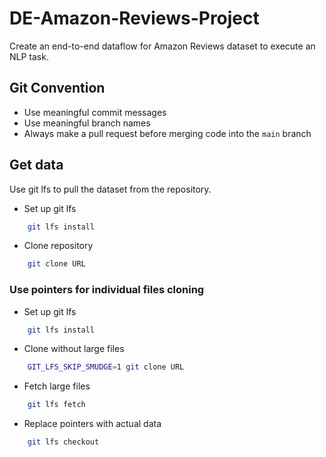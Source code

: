 # DE-Amazon-Reviews-Project
Create an end-to-end dataflow for Amazon Reviews dataset to execute an NLP task.

## Git Convention
- Use meaningful commit messages
- Use meaningful branch names
- Always make a pull request before merging code into the `main` branch

## Get data
Use git lfs to pull the dataset from the repository.
- Set up git lfs
```bash
    git lfs install
```
- Clone repository
```bash
    git clone URL
```
### Use pointers for individual files cloning

- Set up git lfs
```bash
    git lfs install
```
- Clone without large files
```bash
    GIT_LFS_SKIP_SMUDGE=1 git clone URL
```
- Fetch large files
```bash
    git lfs fetch
```
- Replace pointers with actual data
```bash
    git lfs checkout
```